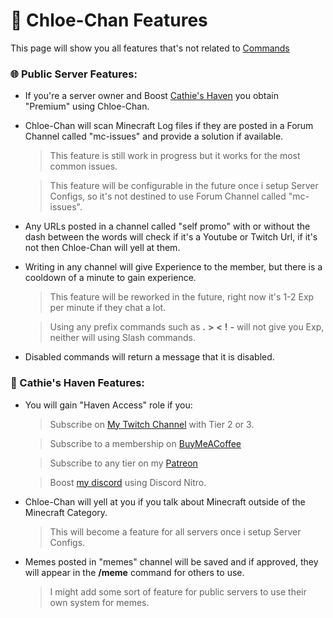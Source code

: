 # 📃 Chloe-Chan Features
This page will show you all features that's not related to [Commands](../Commands/Commands.md)
### 🌐 Public Server Features:
- If you're a server owner and Boost [Cathie's Haven](https://discord.gg/u6SpUpfMzy) you obtain "Premium" using Chloe-Chan.
- Chloe-Chan will scan Minecraft Log files if they are posted in a Forum Channel called "mc-issues" and provide a solution if available.
    > This feature is still work in progress but it works for the most common issues.
    
    > This feature will be configurable in the future once i setup Server Configs, so it's not destined to use Forum Channel called "mc-issues".
- Any URLs posted in a channel called "self promo" with or without the dash between the words will check if it's a Youtube or Twitch Url, if it's not then Chloe-Chan will yell at them.
- Writing in any channel will give Experience to the member, but there is a cooldown of a minute to gain experience.
    > This feature will be reworked in the future, right now it's 1-2 Exp per minute if they chat a lot.

    > Using any prefix commands such as **.** **>** **<** **!** **-** will not give you Exp, neither will using Slash commands.
- Disabled commands will return a message that it is disabled.
### 🏩 Cathie's Haven Features:
- You will gain "Haven Access" role if you:
    > Subscribe on [My Twitch Channel](https://www.twitch.tv/cathienova) with Tier 2 or 3.

    > Subscribe to a membership on [BuyMeACoffee](https://www.buymeacoffee.com/cathiehaven/membership)

    > Subscribe to any tier on my [Patreon](https://www.patreon.com/cathiehaven)

    > Boost [my discord](https://discord.gg/u6SpUpfMzy) using Discord Nitro.
- Chloe-Chan will yell at you if you talk about Minecraft outside of the Minecraft Category.
    > This will become a feature for all servers once i setup Server Configs.
- Memes posted in "memes" channel will be saved and if approved, they will appear in the **/meme** command for others to use.
    > I might add some sort of feature for public servers to use their own system for memes.